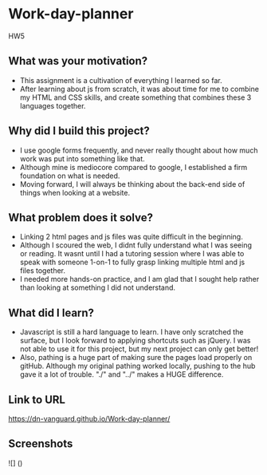 # Work-day-planner
HW5

## What was your motivation?
- This assignment is a cultivation of everything I learned so far.
- After learning about js from scratch, it was about time for me to combine my HTML and CSS skills, and create something that combines these 3 languages together.

## Why did I build this project?
- I use google forms frequently, and never really thought about how much work was put into something like that.
- Although mine is mediocore compared to google, I established a firm foundation on what is needed.
- Moving forward, I will always be thinking about the back-end side of things when looking at a website.

## What problem does it solve?
- Linking 2 html pages and js files was quite difficult in the beginning.
- Although I scoured the web, I didnt fully understand what I was seeing or reading. It wasnt until I had a tutoring session where I was able to speak with someone 1-on-1 to fully grasp linking multiple html and js files together.
- I needed more hands-on practice, and I am glad that I sought help rather than looking at something I did not understand.

## What did I learn?
- Javascript is still a hard language to learn. I have only scratched the surface, but I look forward to applying shortcuts such as jQuery. I was not able to use it for this project, but my next project can only get better!
- Also, pathing is a huge part of making sure the pages load properly on gitHub. Although my original pathing worked locally, pushing to the hub gave it a lot of trouble. "./" and "../" makes a HUGE difference.
    

## Link to URL
https://dn-vanguard.github.io/Work-day-planner/

## Screenshots
![] ()